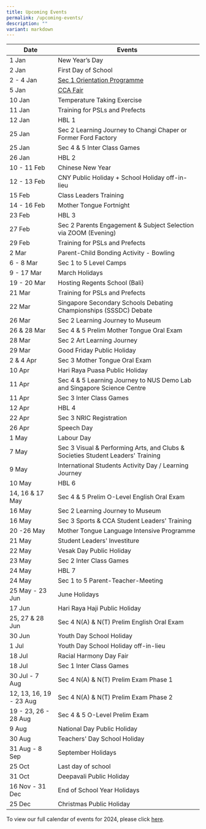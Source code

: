 ```yaml
---
title: Upcoming Events
permalink: /upcoming-events/
description: ""
variant: markdown
---
```

| Date | Events |
| -------- | -------- |
| 1 Jan  | New Year’s Day |
| 2 Jan  | First Day of School |
| 2 - 4 Jan| [Sec 1 Orientation Programme](https://www.bedoksouthsec.moe.edu.sg/prospectus/orientation-programme-and-cca-fair-2024/) |
| 5 Jan | [CCA Fair](https://www.bedoksouthsec.moe.edu.sg/prospectus/orientation-programme-and-cca-fair-2024/) |
| 10 Jan  | Temperature Taking Exercise |
| 11 Jan | Training for PSLs and Prefects |
| 12 Jan | HBL 1 |
| 25 Jan| Sec 2 Learning Journey to Changi Chaper or Former Ford Factory  |
| 25 Jan| Sec 4 & 5 Inter Class Games |
| 26 Jan | HBL 2 |
| 10 - 11 Feb| Chinese New Year |
| 12 - 13 Feb| CNY Public Holiday + School Holiday off-in-lieu |
| 15 Feb| Class Leaders Training |
| 14 - 16 Feb| Mother Tongue Fortnight |
| 23 Feb| HBL 3  |
| 27 Feb| Sec 2 Parents Engagement & Subject Selection via ZOOM (Evening) |
| 29 Feb | Training for PSLs and Prefects |
| 2 Mar | Parent-Child Bonding Activity - Bowling |
| 6 - 8 Mar| Sec 1 to 5 Level Camps |
| 9 - 17 Mar| March Holidays |
|19 - 20 Mar| Hosting Regents School (Bali) |
| 21 Mar | Training for PSLs and Prefects |
| 22 Mar | Singapore Secondary Schools Debating Championships (SSSDC) Debate |
| 26 Mar | Sec 2 Learning Journey to Museum|
| 26 & 28 Mar | Sec 4 & 5 Prelim Mother Tongue Oral Exam|
| 28 Mar | Sec 2 Art Learning Journey|
| 29 Mar | Good Friday Public Holiday|
| 2 & 4 Apr | Sec 3 Mother Tongue Oral Exam |
| 10 Apr | Hari Raya Puasa Public Holiday|
| 11 Apr | Sec 4 & 5 Learning Journey to NUS Demo Lab and Singapore Science Centre|
| 11 Apr| Sec 3 Inter Class Games |
| 12 Apr | HBL 4 |
| 22 Apr | Sec 3 NRIC Registration |
| 26 Apr | Speech Day|
| 1 May | Labour Day|
| 7 May |  Sec 3 Visual & Performing Arts, and Clubs & Societies Student Leaders' Training |
| 9 May | International Students Activity Day / Learning Journey|
| 10 May | HBL 6|
| 14, 16 & 17 May | Sec 4 & 5 Prelim O-Level English Oral Exam|
| 16 May | Sec 2 Learning Journey to Museum|
| 16 May |  Sec 3 Sports & CCA Student Leaders' Training |
| 20 -26 May |  Mother Tongue Language Intensive Programme |
| 21 May | Student Leaders' Investiture |
| 22 May | Vesak Day Public Holiday |
| 23 May| Sec 2 Inter Class Games |
| 24 May | HBL 7 |
| 24 May | Sec 1 to 5 Parent-Teacher-Meeting|
| 25 May - 23 Jun| June Holidays |
| 17 Jun | Hari Raya Haji Public Holiday|
| 25, 27 & 28 Jun | Sec 4 N(A) & N(T) Prelim English Oral Exam|
| 30 Jun | Youth Day School Holiday|
| 1 Jul | Youth Day School Holiday off-in-lieu|
| 18 Jul| Racial Harmony Day Fair |
| 18 Jul| Sec 1 Inter Class Games |
| 30 Jul - 7 Aug| Sec 4 N(A) & N(T) Prelim Exam Phase 1 |
| 12, 13, 16, 19 - 23 Aug| Sec 4 N(A) & N(T) Prelim Exam Phase 2 |
| 19 - 23, 26 - 28 Aug| Sec 4 & 5 O-Level Prelim Exam |
| 9 Aug | National Day Public Holiday|
| 30 Aug | Teachers' Day School Holiday|
| 31 Aug - 8 Sep | September Holidays|
| 25 Oct | Last day of school|
| 31 Oct | Deepavali Public Holiday|
| 16 Nov - 31 Dec | End of School Year Holidays|
| 25 Dec | Christmas Public Holiday|


To view our full calendar of events for 2024, please click [here](/about-us/our-calendar-of-events).